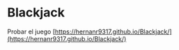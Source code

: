 # Blackjack


Probar el juego [https://hernanr9317.github.io/Blackjack/](https://hernanr9317.github.io/Blackjack/)



